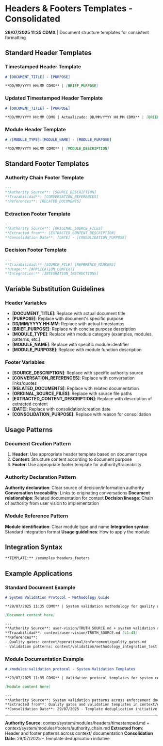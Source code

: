 # Headers & Footers Templates - Consolidated

**29/07/2025 11:35 CDMX** | Document structure templates for consistent formatting

## Standard Header Templates

### Timestamped Header Template
```markdown
# [DOCUMENT_TITLE] - [PURPOSE]

**DD/MM/YYYY HH:MM CDMX** | [BRIEF_PURPOSE]
```

### Updated Timestamped Header Template
```markdown
# [DOCUMENT_TITLE] - [PURPOSE]

**DD/MM/YYYY HH:MM CDMX | Actualizado: DD/MM/YYYY HH:MM CDMX** | [BRIEF_PURPOSE]
```

### Module Header Template
```markdown
# /[MODULE_TYPE]:[MODULE_NAME] - [MODULE_PURPOSE]

**DD/MM/YYYY HH:MM CDMX** | [MODULE_DESCRIPTION]
```

## Standard Footer Templates

### Authority Chain Footer Template
```markdown
---
**Authority Source**: [SOURCE_DESCRIPTION]
**Trazabilidad**: [CONVERSATION_REFERENCES]
**References**: [RELATED_DOCUMENTS]
```

### Extraction Footer Template
```markdown
---
**Authority Source**: [ORIGINAL_SOURCE_FILES]
**Extracted from**: [EXTRACTED_CONTENT_DESCRIPTION]
**Consolidation Date**: [DATE] - [CONSOLIDATION_PURPOSE]
```

### Decision Footer Template
```markdown
---
**Trazabilidad:** [SOURCE_FILE] [REFERENCE_MARKERS]
**Usage:** [APPLICATION_CONTEXT]
**Integration:** [INTEGRATION_INSTRUCTIONS]
```

## Variable Substitution Guidelines

### Header Variables
- **[DOCUMENT_TITLE]**: Replace with actual document title
- **[PURPOSE]**: Replace with document's specific purpose
- **DD/MM/YYYY HH:MM**: Replace with actual timestamps
- **[BRIEF_PURPOSE]**: Replace with concise purpose description
- **[MODULE_TYPE]**: Replace with module category (examples, modules, patterns, etc.)
- **[MODULE_NAME]**: Replace with specific module identifier
- **[MODULE_PURPOSE]**: Replace with module function description

### Footer Variables
- **[SOURCE_DESCRIPTION]**: Replace with specific authority source
- **[CONVERSATION_REFERENCES]**: Replace with conversation links/quotes
- **[RELATED_DOCUMENTS]**: Replace with related documentation
- **[ORIGINAL_SOURCE_FILES]**: Replace with source file paths
- **[EXTRACTED_CONTENT_DESCRIPTION]**: Replace with description of extracted content
- **[DATE]**: Replace with consolidation/creation date
- **[CONSOLIDATION_PURPOSE]**: Replace with reason for consolidation

## Usage Patterns

### Document Creation Pattern
1. **Header**: Use appropriate header template based on document type
2. **Content**: Structure content according to document purpose
3. **Footer**: Use appropriate footer template for authority/traceability

### Authority Declaration Pattern
**Authority declaration**: Clear source of decision/information authority
**Conversation traceability**: Links to originating conversations
**Document relationships**: Related documentation for context
**Decision lineage**: Chain of authority from user vision to implementation

### Module Reference Pattern
**Module identification**: Clear module type and name
**Integration syntax**: Standard integration format
**Usage guidelines**: How to apply the module

## Integration Syntax
```markdown
**TEMPLATE:** /examples:headers_footers
```

## Example Applications

### Standard Document Example
```markdown
# System Validation Protocol - Methodology Guide

**29/07/2025 11:35 CDMX** | System validation methodology for quality assurance

[Document content here]

---
**Authority Source**: user-vision/TRUTH_SOURCE.md + system validation requirements
**Trazabilidad**: context/user-vision/TRUTH_SOURCE.md [L1:43]
**References**: 
- Quality gates: context/operational/enforcement/quality_gates.md
- Validation patterns: context/validation/methodology_integration_test.md
```

### Module Documentation Example
```markdown
# /modules:validation_protocol - System Validation Templates

**29/07/2025 11:35 CDMX** | Validation protocol templates for system compliance

[Module content here]

---
**Authority Source**: System validation patterns across enforcement documentation
**Extracted from**: Quality gates and validation templates in context/operational/
**Consolidation Date**: 29/07/2025 - Template deduplication initiative
```

---
**Authority Source**: context/system/modules/headers/timestamped.md + context/system/modules/footers/authority_chain.md
**Extracted from**: Header and footer patterns across context/ documentation
**Consolidation Date**: 29/07/2025 - Template deduplication initiative